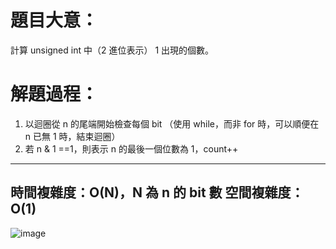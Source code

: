 # 題目大意：
計算 unsigned int 中（2 進位表示） 1 出現的個數。

# 解題過程：
  1. 以迴圈從 n 的尾端開始檢查每個 bit
    （使用 while，而非 for 時，可以順便在 n 已無 1 時，結束迴圈）
  2. 若 n & 1 ==1，則表示 n 的最後一個位數為 1，count++
--------------------
時間複雜度：O(N)，N 為 n 的 bit 數
空間複雜度：O(1)
---------------
![image](https://github.com/00757129/Leetcode/assets/58520935/1e354067-2d6d-4abf-bd03-a30d03858ff6)
